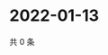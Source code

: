 # 2022-01-13

共 0 条

<!-- BEGIN WEIBO -->
<!-- 最后更新时间 Thu Jan 13 2022 00:24:08 GMT+0800 (China Standard Time) -->

<!-- END WEIBO -->
